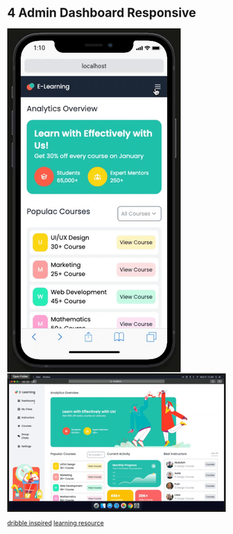 # 4 Admin Dashboard Responsive

![responsive nav](./assets/mobile.gif)
![responsive nav](./assets/web.gif)

[dribble inspired](https://dribbble.com/shots/14894041/attachments/6607150?mode=media)
[learning resource](https://www.youtube.com/watch?v=DOOoS6GHDw8)